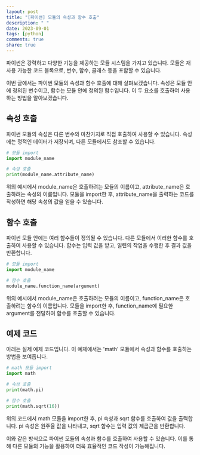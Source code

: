 ```yaml
---
layout: post
title: "[파이썬] 모듈의 속성과 함수 호출"
description: " "
date: 2023-09-01
tags: [python]
comments: true
share: true
---
```


파이썬은 강력하고 다양한 기능을 제공하는 모듈 시스템을 가지고 있습니다. 모듈은 재사용 가능한 코드 블록으로, 변수, 함수, 클래스 등을 포함할 수 있습니다. 

이번 글에서는 파이썬 모듈의 속성과 함수 호출에 대해 살펴보겠습니다. 속성은 모듈 안에 정의된 변수이고, 함수는 모듈 안에 정의된 함수입니다. 이 두 요소를 호출하여 사용하는 방법을 알아보겠습니다.

## 속성 호출

파이썬 모듈의 속성은 다른 변수와 마찬가지로 직접 호출하여 사용할 수 있습니다. 속성에는 정적인 데이터가 저장되며, 다른 모듈에서도 참조할 수 있습니다.

```python
# 모듈 import
import module_name

# 속성 호출
print(module_name.attribute_name)
```

위의 예시에서 module_name은 호출하려는 모듈의 이름이고, attribute_name은 호출하려는 속성의 이름입니다. 모듈을 import한 후, attribute_name을 출력하는 코드를 작성하면 해당 속성의 값을 얻을 수 있습니다.

## 함수 호출

파이썬 모듈 안에는 여러 함수들이 정의될 수 있습니다. 다른 모듈에서 이러한 함수를 호출하여 사용할 수 있습니다. 함수는 입력 값을 받고, 일련의 작업을 수행한 후 결과 값을 반환합니다.

```python
# 모듈 import
import module_name

# 함수 호출
module_name.function_name(argument)
```

위의 예시에서 module_name은 호출하려는 모듈의 이름이고, function_name은 호출하려는 함수의 이름입니다. 모듈을 import한 후, function_name에 필요한 argument를 전달하여 함수를 호출할 수 있습니다.

## 예제 코드

아래는 실제 예제 코드입니다. 이 예제에서는 'math' 모듈에서 속성과 함수를 호출하는 방법을 보여줍니다.

```python
# math 모듈 import
import math

# 속성 호출
print(math.pi)

# 함수 호출
print(math.sqrt(16))
```

위의 코드에서 math 모듈을 import한 후, pi 속성과 sqrt 함수를 호출하여 값을 출력합니다. pi 속성은 원주율 값을 나타내고, sqrt 함수는 입력 값의 제곱근을 반환합니다.

이와 같은 방식으로 파이썬 모듈의 속성과 함수를 호출하여 사용할 수 있습니다. 이를 통해 다른 모듈의 기능을 활용하여 더욱 효율적인 코드 작성이 가능해집니다.